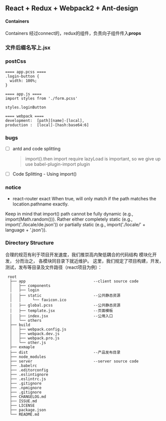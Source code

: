 ## React + Redux + Webpack2 + Ant-design


#### Containers
  Containers 经过connect的，redux的组件，负责向子组件传入**props**
  
### 文件后缀名写上.jsx  

### postCss

```
==== app.pcss ====
.login-button {
  width: 100%;
}

==== app.js ====
import styles from './form.pcss'

styles.loginButton

==== webpack ====
development:  [path][name]-[local],
production :  [local]-[hash:base64:6]
```

### bugs

- [ ] antd and code splitting
  > import().then  import  require 
  lazyLoad is important, so we give up use babel-plugin-import plugin
- [ ] Code Splitting - Using import()

### notice 

* react-router exact
  When true, will only match if the path matches the location.pathname exactly.

 Keep in mind that import() path cannot be fully dynamic (e.g., import(Math.random())). 
 Rather either completely static (e.g., import('./locale/de.json')) 
 or partially static (e.g., import('./locale/' + language + '.json')). 

### Directory Structure

合理的规范有利于项目开发速度，我们推崇高内聚低耦合的代码结构
模块化开发， 分而治之， 各模块同目录下就近维护。
这里，我们规定了项目构建，开发，测试，发布等目录及文件路径（react项目为例）：

```
 root
  ├── app                              --client source code
  │   ├── components
  │   ├── login
  │   ├── static                       --公共静态资源
  │   │     └── favicon.ico
  │   ├── global.pcss                  --公共静态资源
  │   ├── template.jsx                 --页面模板
  │   ├── index.jsx                    --公用入口
  │   └── others
  ├── build
  │   ├── webpack.config.js
  │   ├── webpack.dev.js
  │   ├── webpack.pro.js
  │   └── other.js
  ├── exmaple
  ├── dist                             --产品发布目录
  ├── node_modules
  ├── server                           --server source code
  ├── .babelrc
  ├── .editorconfig
  ├── .eslintignore
  ├── .eslintrc.js
  ├── .gitignore
  ├── .npmignore
  ├── .gitignore
  ├── CHANGELOG.md
  ├── ISSUE.md
  ├── LICENSE
  ├── package.json
  └── README.md
```
